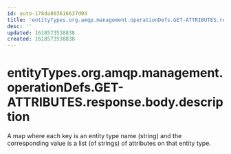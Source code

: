 ```yaml
---
id: auto-178da803616637d04
title: 'entityTypes.org.amqp.management.operationDefs.GET-ATTRIBUTES.response.body.description'
desc: ''
updated: 1618573538838
created: 1618573538838
---
```

# entityTypes.org.amqp.management.operationDefs.GET-ATTRIBUTES.response.body.description

A map where each key is an entity type name (string) and the corresponding value is a list (of strings) of attributes on that entity type.